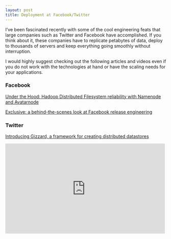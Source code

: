 ```yaml
---
layout: post
title: Deployment at Facebook/Twitter
---
```


I’ve been fascinated recently with some of the cool engineering feats that large companies such as Twitter and Facebook have accomplished. If you think about it, these companies have to replicate petabytes of data, deploy to thousands of servers and keep everything going smoothly without interruption.

I would highly suggest checking out the following articles and videos even if you do not work with the technologies at hand or have the scaling needs for your applications.

### Facebook ###

[Under the Hood: Hadoop Distributed Filesystem reliability with Namenode and Avatarnode](https://www.facebook.com/notes/facebook-engineering/under-the-hood-hadoop-distributed-filesystem-reliability-with-namenode-and-avata/10150888759153920)

[Exclusive: a behind-the-scenes look at Facebook release engineering](http://arstechnica.com/business/2012/04/exclusive-a-behind-the-scenes-look-at-facebook-release-engineering/)

### Twitter ###

[Introducing Gizzard, a framework for creating distributed datastores](http://engineering.twitter.com/2010/04/introducing-gizzard-framework-for.html)

<iframe src="http://player.vimeo.com/video/11280885" frameborder="0" width="500" height="281"> </iframe>
